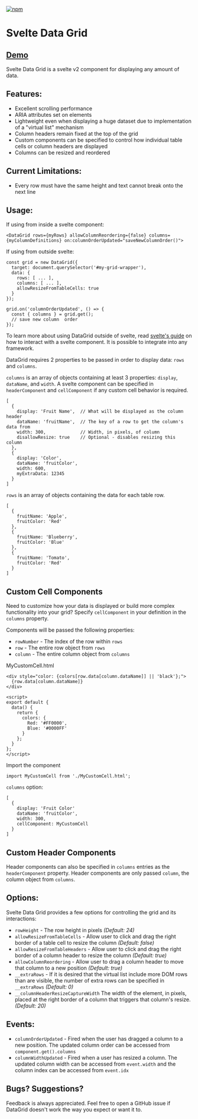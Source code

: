 [![npm](https://img.shields.io/npm/v/svelte-data-grid.svg?style=flat-square)](https://npmjs.org/package/svelte-data-grid)
# Svelte Data Grid

## [Demo](https://bsssshhhhhhh.github.io/svelte-data-grid-demo/)


Svelte Data Grid is a svelte v2 component for displaying any amount of data.

## Features:
 - Excellent scrolling performance
 - ARIA attributes set on elements
 - Lightweight even when displaying a huge dataset due to implementation of a "virtual list" mechanism
 - Column headers remain fixed at the top of the grid
 - Custom components can be specified to control how individual table cells or column headers are displayed
 - Columns can be resized and reordered

## Current Limitations:
 - Every row must have the same height and text cannot break onto the next line

## Usage:

If using from inside a svelte component: 
```
<DataGrid rows={myRows} allowColumnReordering={false} columns={myColumnDefinitions} on:columnOrderUpdated="saveNewColumnOrder()">
```

If using from outside svelte:
```
const grid = new DataGrid({
  target: document.querySelector('#my-grid-wrapper'),
  data: {
    rows: [ ... ],
    columns: [ ... ],
    allowResizeFromTableCells: true
  }
});

grid.on('columnOrderUpdated', () => {
  const { columns } = grid.get();
  // save new column  order
});
```
To learn more about using DataGrid outside of svelte, read [svelte's guide](https://svelte.technology/guide#component-api) on how to interact with a svelte component. It is possible to integrate into any framework.

DataGrid requires 2 properties to be passed in order to display data: `rows` and `columns`.

`columns` is an array of objects containing at least 3 properties: `display`, `dataName`, and `width`. A svelte component can be specified in `headerComponent` and `cellComponent` if any custom cell behavior is required.

```
[
  {
    display: 'Fruit Name',  // What will be displayed as the column header
    dataName: 'fruitName',  // The key of a row to get the column's data from
    width: 300,             // Width, in pixels, of column
    disallowResize: true    // Optional - disables resizing this column
  },
  {
    display: 'Color',
    dataName: 'fruitColor',
    width: 600,
    myExtraData: 12345
  }
]
```


`rows` is an array of objects containing the data for each table row. 

```
[
  {
    fruitName: 'Apple',
    fruitColor: 'Red'
  },
  {
    fruitName: 'Blueberry',
    fruitColor: 'Blue'
  },
  {
    fruitName: 'Tomato',
    fruitColor: 'Red'
  }
]

```

## Custom Cell Components

Need to customize how your data is displayed or build more complex functionality into your grid? Specify `cellComponent` in your definition in the `columns` property.

Components will be passed the following properties: 
- `rowNumber` - The index of the row within `rows`
- `row` - The entire row object from `rows`
- `column` - The entire column object from `columns`


MyCustomCell.html
```
<div style="color: {colors[row.data[column.dataName]] || 'black'};">
  {row.data[column.dataName]}
</div>

<script>
export default {
  data() {
    return {
      colors: {
        Red: '#FF0000',
        Blue: '#0000FF'
      }
    };
  }
};
</script>
```

Import the component
```
import MyCustomCell from './MyCustomCell.html';
```

`columns` option:
```
[
  {
    display: 'Fruit Color'
    dataName: 'fruitColor',
    width: 300,
    cellComponent: MyCustomCell
  }
]
```

## Custom Header Components
Header components can also be specified in `columns` entries as the `headerComponent` property. Header components are only passed `column`, the column object from `columns`.

## Options:

Svelte Data Grid provides a few options for controlling the grid and its interactions:

- `rowHeight` - The row height in pixels *(Default: 24)*
- `allowResizeFromTableCells` - Allow user to click and drag the right border of a table cell to resize the column *(Default: false)*
- `allowResizeFromTableHeaders` - Allow user to click and drag the right border of a column header to resize the column *(Default: true)*
- `allowColumnReordering` - Allow user to drag a column header to move that column to a new position *(Default: true)*
- `__extraRows` - If it is desired that the virtual list include more DOM rows than are visible, the number of extra rows can be specified in `__extraRows` *(Default: 0)*
- `__columnHeaderResizeCaptureWidth` The width of the element, in pixels, placed at the right border of a column that triggers that column's resize. *(Default: 20)*

## Events:
 - `columnOrderUpdated` - Fired when the user has dragged a column to a new position. The updated column order can be accessed from `component.get().columns`
 - `columnWidthUpdated` - Fired when a user has resized a column. The updated column width can be accessed from `event.width` and the column index can be accessed from `event.idx`

## Bugs? Suggestions?
Feedback is always appreciated. Feel free to open a GitHub issue if DataGrid doesn't work the way you expect or want it to.